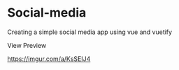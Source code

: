 # Social-media
Creating a simple social media app using vue and vuetify

View Preview

https://imgur.com/a/KsSEIJ4
